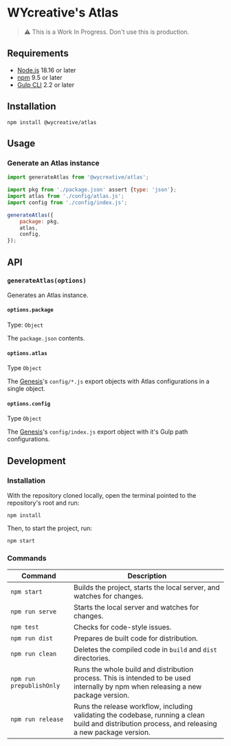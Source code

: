 # WYcreative's Atlas

> ⚠️ This is a Work In Progress. Don't use this is production.

## Requirements

- [Node.js](https://nodejs.org/en/) 18.16 or later
- [npm](https://www.npmjs.com/) 9.5 or later
- [Gulp CLI](https://gulpjs.com/) 2.2 or later

## Installation

``` shell
npm install @wycreative/atlas
```

## Usage

### Generate an Atlas instance

``` js
import generateAtlas from '@wycreative/atlas';

import pkg from './package.json' assert {type: 'json'};
import atlas from './config/atlas.js';
import config from './config/index.js';

generateAtlas({
	package: pkg,
	atlas,
	config,
});
```

## API

### `generateAtlas(options)`

Generates an Atlas instance.

#### `options.package`

Type: `Object`

The `package.json` contents.

#### `options.atlas`

Type `Object`

The [Genesis](https://github.com/WYcreative/genesis)'s `config/*.js` export objects with Atlas configurations in a single object.

#### `options.config`

Type `Object`

The [Genesis](https://github.com/WYcreative/genesis)'s `config/index.js` export object with it's Gulp path configurations.

## Development

### Installation

With the repository cloned locally, open the terminal pointed to the repository's root and run:

``` shell
npm install
```

Then, to start the project, run:

``` shell
npm start
```

### Commands

Command | Description
---|---
`npm start` | Builds the project, starts the local server, and watches for changes.
`npm run serve` | Starts the local server and watches for changes.
`npm test` | Checks for code-style issues.
`npm run dist` | Prepares de built code for distribution.
`npm run clean` | Deletes the compiled code in `build` and `dist` directories.
`npm run prepublishOnly` | Runs the whole build and distribution process. This is intended to be used internally by npm when releasing a new package version.
`npm run release` | Runs the release workflow, including validating the codebase, running a clean build and distribution process, and releasing a new package version.
